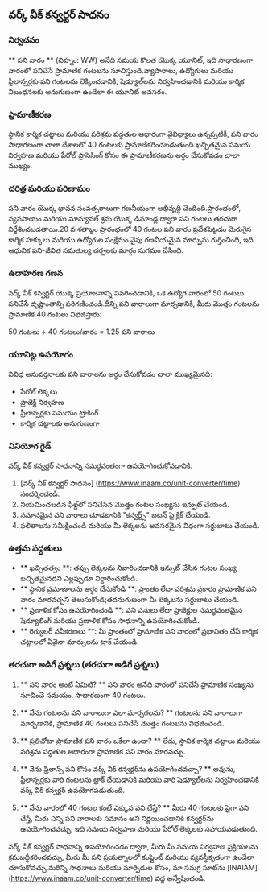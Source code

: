 ## వర్క్ వీక్ కన్వర్టర్ సాధనం

### నిర్వచనం
** పని వారం ** (చిహ్నం: WW) అనేది సమయ కొలత యొక్క యూనిట్, ఇది సాధారణంగా వారంలో పనిచేసే ప్రామాణిక గంటలను సూచిస్తుంది.వ్యాపారాలు, ఉద్యోగులు మరియు ఫ్రీలాన్సర్లకు పని గంటలను లెక్కించడానికి, షెడ్యూల్‌లను నిర్వహించడానికి మరియు కార్మిక నిబంధనలకు అనుగుణంగా ఉండేలా ఈ యూనిట్ అవసరం.

### ప్రామాణీకరణ
స్థానిక కార్మిక చట్టాలు మరియు పరిశ్రమ పద్ధతుల ఆధారంగా వైవిధ్యాలు ఉన్నప్పటికీ, పని వారం సాధారణంగా చాలా దేశాలలో 40 గంటలకు ప్రామాణీకరించబడుతుంది.ఖచ్చితమైన సమయ నిర్వహణ మరియు పేరోల్ ప్రాసెసింగ్ కోసం ఈ ప్రామాణీకరణను అర్థం చేసుకోవడం చాలా ముఖ్యం.

### చరిత్ర మరియు పరిణామం
పని వారం యొక్క భావన సంవత్సరాలుగా గణనీయంగా అభివృద్ధి చెందింది.ప్రారంభంలో, వ్యవసాయం మరియు మాన్యువల్ శ్రమ యొక్క డిమాండ్ల ద్వారా పని గంటలు తరచుగా నిర్దేశించబడతాయి.20 వ శతాబ్దం ప్రారంభంలో 40 గంటల పని వారం ప్రవేశపెట్టడం మెరుగైన కార్మిక హక్కులు మరియు ఉద్యోగుల సంక్షేమం వైపు గణనీయమైన మార్పును గుర్తించింది, ఇది ఆధునిక పని-జీవిత సమతుల్య చర్చలకు మార్గం సుగమం చేసింది.

### ఉదాహరణ గణన
వర్క్ వీక్ కన్వర్టర్ యొక్క ప్రయోజనాన్ని వివరించడానికి, ఒక ఉద్యోగి వారంలో 50 గంటలు పనిచేసే దృష్టాంతాన్ని పరిగణించండి.దీన్ని పని వారాలుగా మార్చడానికి, మీరు మొత్తం గంటలను ప్రామాణిక 40 గంటలు విభజిస్తారు:

50 గంటలు ÷ 40 గంటలు/వారం = 1.25 పని వారాలు

### యూనిట్ల ఉపయోగం
వివిధ అనువర్తనాలకు పని వారాలను అర్థం చేసుకోవడం చాలా ముఖ్యమైనది:
- పేరోల్ లెక్కలు
- ప్రాజెక్ట్ నిర్వహణ
- ఫ్రీలాన్సర్లకు సమయం ట్రాకింగ్
- కార్మిక చట్టాలకు అనుగుణంగా

### వినియోగ గైడ్
వర్క్ వీక్ కన్వర్టర్ సాధనాన్ని సమర్థవంతంగా ఉపయోగించుకోవడానికి:
1. [వర్క్ వీక్ కన్వర్టర్ సాధనం] (https://www.inaam.co/unit-converter/time) సందర్శించండి.
2. నియమించబడిన ఫీల్డ్‌లో పనిచేసిన మొత్తం గంటల సంఖ్యను ఇన్పుట్ చేయండి.
3. సమానమైన పని వారాలు చూడటానికి "కన్వర్ట్స్" బటన్ పై క్లిక్ చేయండి.
4. ఫలితాలను సమీక్షించండి మరియు మీ లెక్కలను అవసరమైన విధంగా సర్దుబాటు చేయండి.

### ఉత్తమ పద్ధతులు
- ** ఖచ్చితత్వం **: తప్పు లెక్కలను నివారించడానికి ఇన్పుట్ చేసిన గంటల సంఖ్య ఖచ్చితమైనదని ఎల్లప్పుడూ నిర్ధారించుకోండి.
- ** స్థానిక ప్రమాణాలను అర్థం చేసుకోండి **: ప్రాంతం లేదా పరిశ్రమ ప్రకారం ప్రామాణిక పని వారం మారవచ్చని తెలుసుకోండి;తదనుగుణంగా మీ లెక్కలను సర్దుబాటు చేయండి.
- ** ప్రణాళిక కోసం ఉపయోగించండి **: పని పనులు లేదా ప్రాజెక్టుల సమర్థవంతమైన షెడ్యూలింగ్ మరియు ప్రణాళిక కోసం సాధనాన్ని ఉపయోగించుకోండి.
- ** రెగ్యులర్ నవీకరణలు **: మీ ప్రాంతంలో ప్రామాణిక పని వారంలో ప్రభావితం చేసే కార్మిక చట్టాలలో ఏవైనా మార్పులను ట్రాక్ చేయండి.

### తరచుగా అడిగే ప్రశ్నలు (తరచుగా అడిగే ప్రశ్నలు)

1. ** పని వారం అంటే ఏమిటి? **
పని వారం అనేది వారంలో పనిచేసే ప్రామాణిక సంఖ్యను సూచించే సమయం, సాధారణంగా 40 గంటలు.

2. ** నేను గంటలను పని వారాలుగా ఎలా మార్చగలను? **
గంటలను పని వారాలుగా మార్చడానికి, ప్రామాణిక 40 గంటలు పనిచేసే మొత్తం గంటలను విభజించండి.

3. ** ప్రతిచోటా ప్రామాణిక పని వారం ఒకేలా ఉందా? **
లేదు, స్థానిక కార్మిక చట్టాలు మరియు పరిశ్రమ పద్ధతుల ఆధారంగా ప్రామాణిక పని వారం మారవచ్చు.

4. ** నేను ఫ్రీలాన్స్ పని కోసం వర్క్ వీక్ కన్వర్టర్‌ను ఉపయోగించవచ్చా? **
అవును, ఫ్రీలాన్సర్లకు వారి గంటలను ట్రాక్ చేయడానికి మరియు వారి షెడ్యూల్‌లను నిర్వహించడానికి వర్క్ వీక్ కన్వర్టర్ ఉపయోగపడుతుంది.

5. ** నేను వారంలో 40 గంటల కంటే ఎక్కువ పని చేస్తే? **
మీరు 40 గంటలకు పైగా పని చేస్తే, మీరు ఎన్ని పని వారాలకు సమానం అని నిర్ణయించడానికి కన్వర్టర్‌ను ఉపయోగించవచ్చు, ఇది సమయ నిర్వహణ మరియు పేరోల్ లెక్కలకు సహాయపడుతుంది.

వర్క్ వీక్ కన్వర్టర్ సాధనాన్ని ఉపయోగించడం ద్వారా, మీరు మీ సమయ నిర్వహణ ప్రక్రియలను క్రమబద్ధీకరించవచ్చు, మీరు మీ పని ప్రయత్నాలలో కంప్లైంట్ మరియు వ్యవస్థీకృతంగా ఉండేలా చూసుకోవచ్చు.మరిన్ని సాధనాలు మరియు మార్పిడుల కోసం, మా సమగ్ర సూట్‌ను [INAIAM] (https://www.inaam.co/unit-converter/time) వద్ద అన్వేషించండి.
